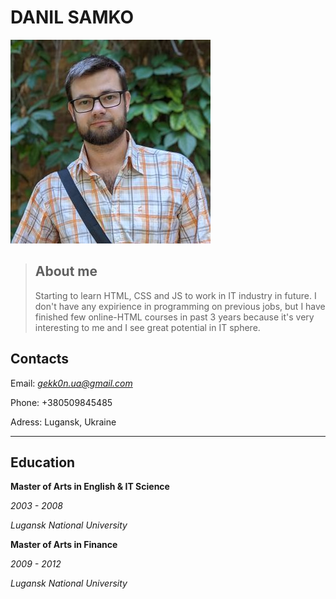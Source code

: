 # DANIL SAMKO
![photo](ava_2small.jpg "my photo")



>## About me
>Starting to learn HTML, CSS and JS to work in IT industry in future. I don't have any expirience in programming on previous jobs, but I have finished few online-HTML courses in past 3 years because it's very interesting to me and I see great potential in IT sphere. 



## Contacts
Email: *gekk0n.ua@gmail.com*

Phone: +380509845485

Adress: Lugansk, Ukraine
***

## Education

**Master of Arts in English & IT Science**

*2003 - 2008*

*Lugansk National University*


**Master of Arts in Finance**

*2009 - 2012*

*Lugansk National University*




